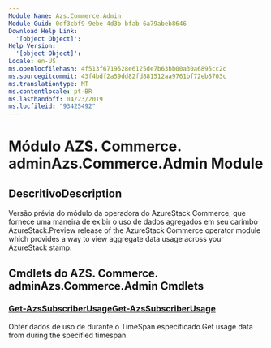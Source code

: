 ```yaml
---
Module Name: Azs.Commerce.Admin
Module Guid: 0df3cbf9-9ebe-4d3b-bfab-6a79abeb8646
Download Help Link:
  '[object Object]': 
Help Version:
  '[object Object]': 
Locale: en-US
ms.openlocfilehash: 4f513f6719528e6125de7b63bb00a30a6895cc2c
ms.sourcegitcommit: 43f4bdf2a59dd82fd881512aa9761bf72eb5703c
ms.translationtype: MT
ms.contentlocale: pt-BR
ms.lasthandoff: 04/23/2019
ms.locfileid: "93425492"
---
```

# <span data-ttu-id="6c0df-101">Módulo AZS. Commerce. admin</span><span class="sxs-lookup"><span data-stu-id="6c0df-101">Azs.Commerce.Admin Module</span></span>
## <span data-ttu-id="6c0df-102">Descritivo</span><span class="sxs-lookup"><span data-stu-id="6c0df-102">Description</span></span>
<span data-ttu-id="6c0df-103">Versão prévia do módulo da operadora do AzureStack Commerce, que fornece uma maneira de exibir o uso de dados agregados em seu carimbo AzureStack.</span><span class="sxs-lookup"><span data-stu-id="6c0df-103">Preview release of the AzureStack Commerce operator module which provides a way to view aggregate data usage across your AzureStack stamp.</span></span>

## <span data-ttu-id="6c0df-104">Cmdlets do AZS. Commerce. admin</span><span class="sxs-lookup"><span data-stu-id="6c0df-104">Azs.Commerce.Admin Cmdlets</span></span>
### [<span data-ttu-id="6c0df-105">Get-AzsSubscriberUsage</span><span class="sxs-lookup"><span data-stu-id="6c0df-105">Get-AzsSubscriberUsage</span></span>](Get-AzsSubscriberUsage.md)
<span data-ttu-id="6c0df-106">Obter dados de uso de durante o TimeSpan especificado.</span><span class="sxs-lookup"><span data-stu-id="6c0df-106">Get usage data from during the specified timespan.</span></span>

